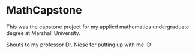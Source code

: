 MathCapstone
============

This was the capstone project for my applied mathematics undergraduate degree at Marshall University. 

Shouts to my professor [Dr. Niese](http://mupfc.marshall.edu/~niese/) for putting up with me :D
